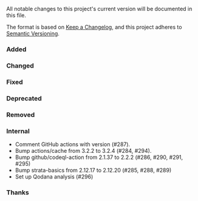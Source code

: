 All notable changes to this project's current version will be documented in this file.

The format is based on [Keep a Changelog](https://keepachangelog.com/en/1.0.0/), and this project adheres
to [Semantic Versioning](https://semver.org/spec/v2.0.0.html).

### Added

### Changed

### Fixed

### Deprecated

### Removed

### Internal

- Comment GitHub actions with version (#287).
- Bump actions/cache from 3.2.2 to 3.2.4 (#284, #294).
- Bump github/codeql-action from 2.1.37 to 2.2.2 (#286, #290, #291, #295)
- Bump strata-basics from 2.12.17 to 2.12.20 (#285, #288, #289)
- Set up Qodana analysis (#296)

### Thanks
